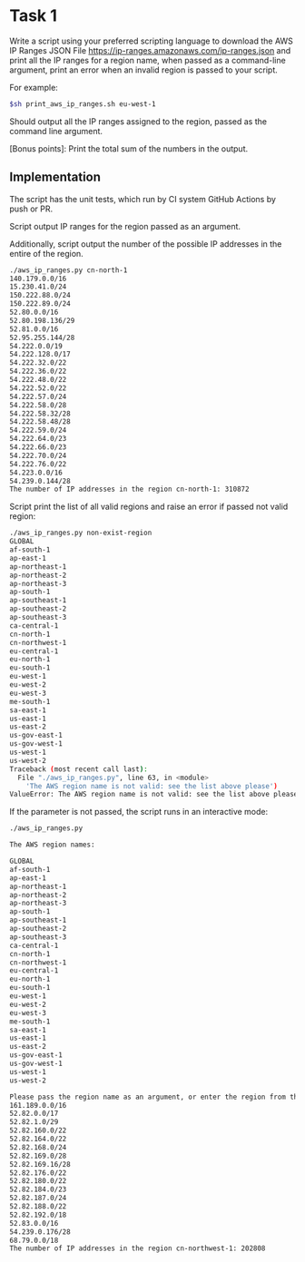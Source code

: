 # Task 1

Write a script using your preferred scripting language to download the AWS IP Ranges JSON File https://ip-ranges.amazonaws.com/ip-ranges.json and print all the IP ranges for a region name, when passed as a command-line argument, print an error when an invalid region is passed to your script.

For example:

```sh
$sh print_aws_ip_ranges.sh eu-west-1
```

Should output all the IP ranges assigned to the region, passed as the command line argument.

[Bonus points]: Print the total sum of the numbers in the output.

## Implementation

The script has the unit tests, which run by CI system GitHub Actions by push or PR.

Script output IP ranges for the region passed as an argument.

Additionally, script output the number of the possible IP addresses in the entire of the region.

```sh
./aws_ip_ranges.py cn-north-1
140.179.0.0/16
15.230.41.0/24
150.222.88.0/24
150.222.89.0/24
52.80.0.0/16
52.80.198.136/29
52.81.0.0/16
52.95.255.144/28
54.222.0.0/19
54.222.128.0/17
54.222.32.0/22
54.222.36.0/22
54.222.48.0/22
54.222.52.0/22
54.222.57.0/24
54.222.58.0/28
54.222.58.32/28
54.222.58.48/28
54.222.59.0/24
54.222.64.0/23
54.222.66.0/23
54.222.70.0/24
54.222.76.0/22
54.223.0.0/16
54.239.0.144/28
The number of IP addresses in the region cn-north-1: 310872
```

Script print the list of all valid regions and raise an error if passed not valid region:

```sh
./aws_ip_ranges.py non-exist-region
GLOBAL
af-south-1
ap-east-1
ap-northeast-1
ap-northeast-2
ap-northeast-3
ap-south-1
ap-southeast-1
ap-southeast-2
ap-southeast-3
ca-central-1
cn-north-1
cn-northwest-1
eu-central-1
eu-north-1
eu-south-1
eu-west-1
eu-west-2
eu-west-3
me-south-1
sa-east-1
us-east-1
us-east-2
us-gov-east-1
us-gov-west-1
us-west-1
us-west-2
Traceback (most recent call last):
  File "./aws_ip_ranges.py", line 63, in <module>
    'The AWS region name is not valid: see the list above please')
ValueError: The AWS region name is not valid: see the list above please
```

If the parameter is not passed, the script runs in an interactive mode:

```sh
./aws_ip_ranges.py

The AWS region names:

GLOBAL
af-south-1
ap-east-1
ap-northeast-1
ap-northeast-2
ap-northeast-3
ap-south-1
ap-southeast-1
ap-southeast-2
ap-southeast-3
ca-central-1
cn-north-1
cn-northwest-1
eu-central-1
eu-north-1
eu-south-1
eu-west-1
eu-west-2
eu-west-3
me-south-1
sa-east-1
us-east-1
us-east-2
us-gov-east-1
us-gov-west-1
us-west-1
us-west-2

Please pass the region name as an argument, or enter the region from the list above: cn-northwest-1
161.189.0.0/16
52.82.0.0/17
52.82.1.0/29
52.82.160.0/22
52.82.164.0/22
52.82.168.0/24
52.82.169.0/28
52.82.169.16/28
52.82.176.0/22
52.82.180.0/22
52.82.184.0/23
52.82.187.0/24
52.82.188.0/22
52.82.192.0/18
52.83.0.0/16
54.239.0.176/28
68.79.0.0/18
The number of IP addresses in the region cn-northwest-1: 202808
```
